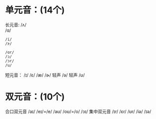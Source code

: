 # 单元音：(14个)
  长元音:
    /ʌ/　  
    /ɑ/

    /i/
    /ɝ/

    /ɑr/
    /ɔ/
    /ɔr/
    /u/
  短元音：
    /ɪ/
    /ɛ/
    /æ/
    /ɚ/ 轻声
    /ə/ 轻声
    /ʊ/

# 双元音：(10个)
  合口双元音
    /аɪ/
    /eɪ/=/e/
    /аʊ/
    /oʊ/=/o/
    /ɔɪ/
  集中双元音
    /ɪr/
    /ɛr/
    /ʊr/
    /iə/
    /ɪə/ 
